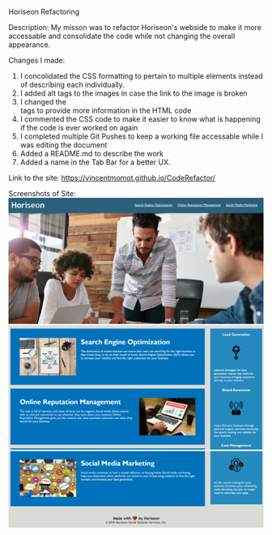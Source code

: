 Horiseon Refactoring

Description:  My misson was to refactor Horiseon's webside to make it more accessable and consolidate the code while not changing the overall appearance.

Changes I made:
1) I concolidated the CSS formatting to pertain to multiple elements instead of describing each individually.
2) I added alt tags to the images in case the link to the image is broken
3) I changed the <div> tags to provide more information in the HTML code
4) I commented the CSS code to make it easier to know what is happening if the code is ever worked on again
5) I completed multiple Git Pushes to keep a working file accessable while I was editing the document
6) Added a README.md to describe the work
7) Added a name in the Tab Bar for a better UX.

Link to the site: https://vincentmomot.github.io/CodeRefactor/

Screenshots of Site:
![alt text](assets/images/readme_img_1.png)
![alt text](assets/images/readme_img_2.png)
![alt text](assets/images/readme_img_3.png)

